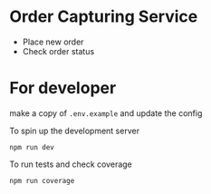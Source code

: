 # Order Capturing Service
- Place new order
- Check order status


# For developer
make a copy of `.env.example` and update the config

To spin up the development server
```
npm run dev
```

To run tests and check coverage
```
npm run coverage
```